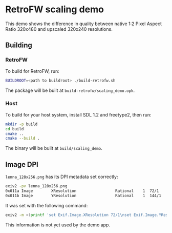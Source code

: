 # RetroFW scaling demo

This demo shows the difference in quality between native 1:2 Pixel Aspect Ratio 320x480 and upscaled 320x240 resolutions.

## Building

### RetroFW

To build for RetroFW, run:

```bash
BUILDROOT=<path to buildroot> ./build-retrofw.sh
```

The package will be built at `build-retrofw/scaling_demo.opk`.

### Host

To build for your host system, install SDL 1.2 and freetype2, then run:

```bash
mkdir -p build
cd build
cmake ..
cmake --build .
```

The binary will be built at `build/scaling_demo`.

## Image DPI

`lenna_128x256.png` has its DPI metadata set correctly:

```bash
exiv2 -pv lenna_128x256.png
0x011a Image        XResolution                 Rational    1  72/1
0x011b Image        YResolution                 Rational    1  144/1
```

It was set with the following command:

```bash
exiv2 -m <(printf 'set Exif.Image.XResolution 72/1\nset Exif.Image.YResolution 144/1') lenna_128x256.png
```

This information is not yet used by the demo app.
